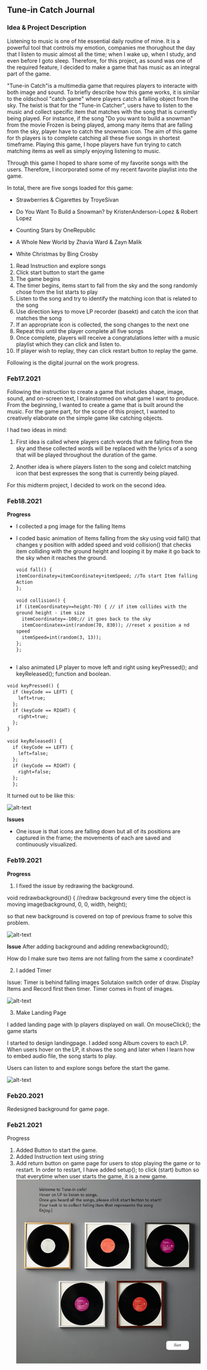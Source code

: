 ## Tune-in Catch Journal

### Idea & Project Description 

Listening to music is one of hte essential daily routine of mine. It is a powerful tool that controls my emotion, companies me thorughout the day that I listen to music almost all the time; when I wake up, when I study, and even before I goto sleep. Therefore, for this project, as sound was one of the required feature, I decided to make a game that has music as an integral part of the game. 

"Tune-in Catch"is a multimedia game that requires players to interacte with both image and sound. To briefly describe how this game works, it is similar to the oldschool "catch game" where players catch a falling object from the sky. The twist is that for the "Tune-in Catcher", users have to listen to the music and collect specific item that matches with the song that is currently being played. For instance, if the song "Do you want to build a snowman" from the movie Frozen is being played, among many items that are falling from the sky, player have to catch the snowman icon. The aim of this game for th players is to complete catching all these five songs in shortest timeframe. Playing this game, I hope players have fun trying to catch matching items as well as simply enjoying listening to music. 

Through this game I hoped to share some of my favorite songs with the users. Therefore, I incorporated some of my recent favorite playlist into the game. 

In total, there are five songs loaded for this game: 

- Strawberries & Cigarettes by TroyeSivan

- Do You Want To Build a Snowman? by KristenAnderson-Lopez & Robert Lopez

- Counting Stars by OneRepublic

- A Whole New World by Zhavia Ward & Zayn Malik

- White Christmas by Bing Crosby

<This is the manual on how Tune-in Catch is structured>
   
1. Read Instruction and explore songs
2. Click start button to start the game
3. The game begins 
4. The timer begins, items start to fall from the sky and the song randomly chose from the list starts to play
5. Listen to the song and try to identify the matching icon that is related to the song
6. Use direction keys to move LP recorder (basekt) and catch the icon that matches the song
7. If an appropriate icon is collected, the song changes to the next one
8. Repeat this until the player complete all five songs
9. Once complete, players will receive a congratulations letter with a music playlist which they can click and listen to. 
10. If player wish to replay, they can click restart button to replay the game. 

Following is the digital journal on the work progress. 

### Feb17.2021
Following the instruction to create a game that includes shape, image, sound, and on-screen text, I brainstormed on what game I want to produce. From the beginning, I wanted to create a game that is built around the music. For the game part, for the scope of this project, I wanted to creatively elaborate on the simple game like catching objects. 

I had two ideas in mind:

1) First idea is called <Re-writing song> where players catch words that are falling from the sky and these collected words will be replaced with the lyrics of a song that will be played throughout the duration of the game. 
   
2) Another idea is <Tune-in Catcher> where players listen to the song and colelct matching icon that best expresses the song that is currently being played. 

For this midterm project, I decided to work on the second idea. 


### Feb18.2021

**Progress** 
- I collected a png image for the falling Items 

- I coded basic animation of Items falling from the sky using void fall() that changes y position with added speed 
  and void collision() that checks item colliding with the ground height and looping it by make it go back to the sky when it reaches the ground. 
  
    ```processing
    void fall() {
    itemCoordinatey=itemCoordinatey+itemSpeed; //To start Item falling Action
  };

  void collision() {
    if (itemCoordinatey>=height-70) { // if item collides with the ground height - item size
      itemCoordinatey=-100;// it goes back to the sky
      itemCoordinatex=int(random(70, 830)); //reset x position a nd speed
      itemSpeed=int(random(3, 13));
    };
  }; 


- I also animated LP player to move left and right using keyPressed(); and keyReleased(); function and boolean. 

```processing
void keyPressed() {
  if (keyCode == LEFT) {
    left=true;
  };
  if (keyCode == RIGHT) {
    right=true;
  };
}

void keyReleased() {
  if (keyCode == LEFT) {
    left=false;
  };
  if (keyCode == RIGHT) {
    right=false;
  };
  };
```

It turned out to be like this:

![alt-text](Images/18Feb2021midterm.gif)

**Issues**
   - One issue is that icons are falling down but all of its positions are captured in the frame; the movements of each are saved and continuously visualized.

### Feb19.2021

**Progress**

1. I fixed the issue by redrawing the background. 

void redrawbackground() { //redraw background every time the object is moving
  image(background, 0, 0, width, height);

so that new background is covered on top of previous frame to solve this problem. 

![alt-text](Images/19Feb2021redrawbg.gif)

**Issue**
After adding background and adding renewbackground(); 

How do I make sure two items are not falling from the same x coordinate?


2. I added Timer 

Issue: Timer is behind falling images
Solutaion switch order of draw. Display Items and Record first then timer. Timer comes in front of images. 

![alt-text](Images/19Feb2021timer.gif)


3. Make Landing Page

I added landing page with lp players displayed on wall. On mouseClick(); the game starts


I started to design landingpage. I added song Album covers to each LP. When users hover on the LP, it shows the song and later when I learn how to embed audio file, the song starts to play. 

Users can listen to and explore songs before the start the game.


![alt-text](Images/19Feb2021musicalbum.gif)

### Feb20.2021

Redesigned background for game page. 

### Feb21.2021

Progress
1. Added Button to start the game. 
2. Added Instruction text using string
3. Add return button on game page for users to stop playing the game or to restart. 
   In order to restart, I have added setup(); to click (start) button so that everytime when user starts the game, it is a new game. 
 ![alt-text](Images/addTextAndStartButton.png)  
